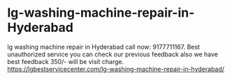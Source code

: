 # lg-washing-machine-repair-in-Hyderabad
lg washing machine repair in Hyderabad call now: 9177711167. Best unauthorized service you can check our previous feedback also we have best feedback 350/- will be visit charge. https://lgbestservicecenter.com/lg-washing-machine-repair-in-hyderabad/

